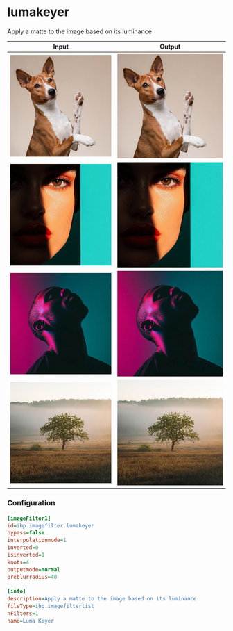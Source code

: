# lumakeyer

Apply a matte to the image based on its luminance

| Input | Output |
|--------|--------|
| ![dog](../assets/img_in/dog.jpg) | ![dog_lumakeyer](../assets/img_out/dog_lumakeyer.jpg) |
| ![female](../assets/img_in/female.jpg) | ![female_lumakeyer](../assets/img_out/female_lumakeyer.jpg) |
| ![male](../assets/img_in/male.jpg) | ![male_lumakeyer](../assets/img_out/male_lumakeyer.jpg) |
| ![tree](../assets/img_in/tree.jpg) | ![tree_lumakeyer](../assets/img_out/tree_lumakeyer.jpg) |

### Configuration

```ini
[imageFilter1]
id=ibp.imagefilter.lumakeyer
bypass=false
interpolationmode=1
inverted=0
isinverted=1
knots=4
outputmode=normal
preblurradius=40

[info]
description=Apply a matte to the image based on its luminance
fileType=ibp.imagefilterlist
nFilters=1
name=Luma Keyer


```
